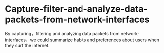 # Capture-filter-and-analyze-data-packets-from-network-interfaces
By capturing，filtering and analyzing data packets  from network-interfaces，we could summarize habits and preferences about users when they surf the internet.
